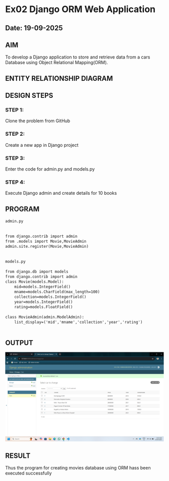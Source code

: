 # Ex02 Django ORM Web Application
## Date: 19-09-2025

## AIM
To develop a Django application to store and retrieve data from a cars Database using Object Relational Mapping(ORM).

## ENTITY RELATIONSHIP DIAGRAM



## DESIGN STEPS

### STEP 1:
Clone the problem from GitHub

### STEP 2:
Create a new app in Django project

### STEP 3:
Enter the code for admin.py and models.py

### STEP 4:
Execute Django admin and create details for 10 books

## PROGRAM
~~~
admin.py


from django.contrib import admin
from .models import Movie,MovieAdmin
admin.site.register(Movie,MovieAdmin)


models.py

from django.db import models
from django.contrib import admin
class Movie(models.Model):
    mid=models.IntegerField()
    mname=models.CharField(max_length=100)
    collection=models.IntegerField()
    year=models.IntegerField()
    rating=models.FloatField()

class MovieAdmin(admin.ModelAdmin):
    list_display=('mid','mname','collection','year','rating')


~~~

## OUTPUT
![alt text](<Screenshot (35).png>)



## RESULT
Thus the program for creating movies database using ORM hass been executed successfully
